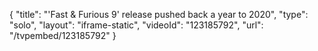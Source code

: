 {
    "title": "'Fast & Furious 9' release pushed back a year to 2020",
    "type": "solo",
    "layout": "iframe-static",
    "videoId": "123185792",
    "url": "\/tvpembed\/123185792"
}
